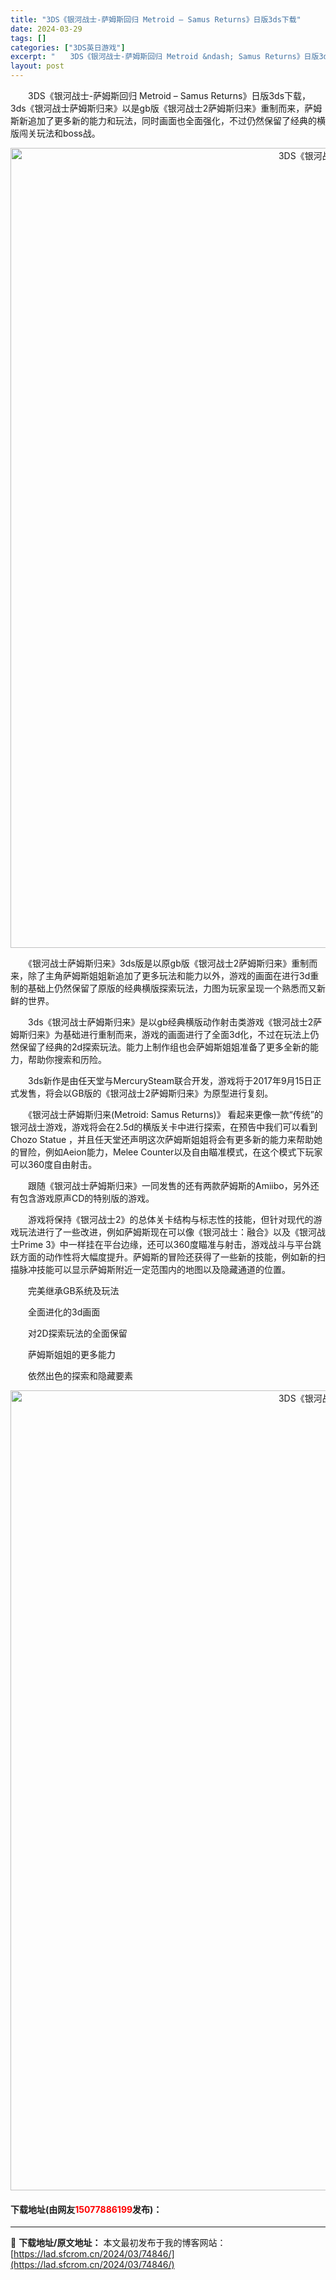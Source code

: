 ```yaml
---
title: "3DS《银河战士-萨姆斯回归 Metroid – Samus Returns》日版3ds下载"
date: 2024-03-29
tags: []
categories: ["3DS英日游戏"]
excerpt: "　　3DS《银河战士-萨姆斯回归 Metroid &ndash; Samus Returns》日版3ds下载，3ds《银河战士萨姆斯归来》以是gb版《银河战士2萨姆斯归来》重制而来，萨姆斯新追加了更多新的能力和玩法，同时画面也全面强化，不过仍然保留了经典的横版闯关玩法和boss战。 　　《银河战士萨&hellip;"
layout: post
---
```


 <p>　　3DS《银河战士-萨姆斯回归 Metroid &ndash; Samus Returns》日版3ds下载，3ds《银河战士萨姆斯归来》以是gb版《银河战士2萨姆斯归来》重制而来，萨姆斯新追加了更多新的能力和玩法，同时画面也全面强化，不过仍然保留了经典的横版闯关玩法和boss战。</p> <p align="center"><img align="" border="0" src="https://lad.sfcrom.cn/wp-content/uploads/2024/03/20240329_660631db867bb.jpg" width="1280" alt="3DS《银河战士-萨姆斯回归 Metroid – Samus Returns》日版3ds下载" /></p> <p>　　《银河战士萨姆斯归来》3ds版是以原gb版《银河战士2萨姆斯归来》重制而来，除了主角萨姆斯姐姐新追加了更多玩法和能力以外，游戏的画面在进行3d重制的基础上仍然保留了原版的经典横版探索玩法，力图为玩家呈现一个熟悉而又新鲜的世界。</p> <p>　　3ds《银河战士萨姆斯归来》是以gb经典横版动作射击类游戏《银河战士2萨姆斯归来》为基础进行重制而来，游戏的画面进行了全面3d化，不过在玩法上仍然保留了经典的2d探索玩法。能力上制作组也会萨姆斯姐姐准备了更多全新的能力，帮助你搜索和历险。</p> <p>　　3ds新作是由任天堂与MercurySteam联合开发，游戏将于2017年9月15日正式发售，将会以GB版的《银河战士2萨姆斯归来》为原型进行复刻。</p> <p>　　《银河战士萨姆斯归来(Metroid: Samus Returns)》 看起来更像一款&ldquo;传统&rdquo;的银河战士游戏，游戏将会在2.5d的横版关卡中进行探索，在预告中我们可以看到 Chozo Statue ，并且任天堂还声明这次萨姆斯姐姐将会有更多新的能力来帮助她的冒险，例如Aeion能力，Melee Counter以及自由瞄准模式，在这个模式下玩家可以360度自由射击。</p> <p>　　跟随《银河战士萨姆斯归来》一同发售的还有两款萨姆斯的Amiibo，另外还有包含游戏原声CD的特别版的游戏。</p> <p>　　游戏将保持《银河战士2》的总体关卡结构与标志性的技能，但针对现代的游戏玩法进行了一些改进，例如萨姆斯现在可以像《银河战士：融合》以及《银河战士Prime 3》中一样挂在平台边缘，还可以360度瞄准与射击，游戏战斗与平台跳跃方面的动作性将大幅度提升。萨姆斯的冒险还获得了一些新的技能，例如新的扫描脉冲技能可以显示萨姆斯附近一定范围内的地图以及隐藏通道的位置。</p> <p>　　完美继承GB系统及玩法</p> <p>　　全面进化的3d画面</p> <p>　　对2D探索玩法的全面保留</p> <p>　　萨姆斯姐姐的更多能力</p> <p>　　依然出色的探索和隐藏要素</p> <p align="center"><img align="" border="0" src="https://lad.sfcrom.cn/wp-content/uploads/2024/03/20240329_660631dc3bcc8.jpg" width="1280" alt="3DS《银河战士-萨姆斯回归 Metroid – Samus Returns》日版3ds下载" /></p> <p><h4>下载地址(由网友<font color="red">15077886199</font>发布)：</h4></p> 

---
📖 **下载地址/原文地址：** 本文最初发布于我的博客网站：[https://lad.sfcrom.cn/2024/03/74846/](https://lad.sfcrom.cn/2024/03/74846/)

